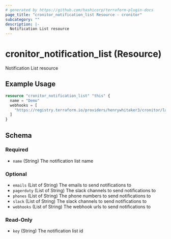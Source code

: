 ```yaml
---
# generated by https://github.com/hashicorp/terraform-plugin-docs
page_title: "cronitor_notification_list Resource - cronitor"
subcategory: ""
description: |-
  Notification List resource
---
```


# cronitor_notification_list (Resource)

Notification List resource

## Example Usage

```terraform
resource "cronitor_notification_list" "this" {
  name = "Demo"
  webhooks = [
    "https://registry.terraform.io/providers/henrywhitaker3/cronitor/latest"
  ]
}
```

<!-- schema generated by tfplugindocs -->
## Schema

### Required

- `name` (String) The notification list name

### Optional

- `emails` (List of String) The emails to send notifications to
- `pagerduty` (List of String) The slack channels to send notifications to
- `phones` (List of String) The phone numbers to send notifications to
- `slack` (List of String) The slack channels to send notifications to
- `webhooks` (List of String) The webhook urls to send notifications to

### Read-Only

- `key` (String) The notification list id
